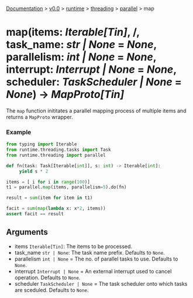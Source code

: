 [Documentation](/docs/documentation.md) >
 [v0.0](/docs/0.0/version.md) >
  [runtime](/docs/0.0/runtime/module.md) >
   [threading](/docs/0.0/runtime/threading/module.md) >
    [parallel](/docs/0.0/runtime/threading/parallel/module.md) >
     map

# map(items: _Iterable[Tin]_, /, task_name: _str | None_ = _None_, parallelism: _int | None_ = _None_, interrupt: _Interrupt | None_ = _None_, scheduler: _TaskScheduler | None_ = _None_) -> _MapProto[Tin]_

The `map` function inititates a parallel mapping process of multiple items and returns a `MapProto` wrapper.

### Example

```python
from typing import Iterable
from runtime.threading.tasks import Task
from runtime.threading import parallel

def fn(task: Task[Iterable[int]], s: int) -> Iterable[int]:
     yield s * 2

items = [ i for i in range(100)]
t1 = parallel.map(items, parallelism=5).do(fn)

result = sum(item for item in t1)

facit = sum(map(lambda x: x*2, items))
assert facit == result
```

## Arguments

- items `Iterable[Tin]`: The items to be processed.
- task_name `str | None`: The task name prefix. Defaults to `None`.
- parallelism `int | None` = The no. of parallel tasks to use. Defaults to `None`.
- interrupt `Interrupt | None` = An external interrupt used to cancel operation. Defaults to `None`.
- scheduler `TaskScheduler | None` = The task scheduler onto which tasks are sceduled. Defaults to `None`.